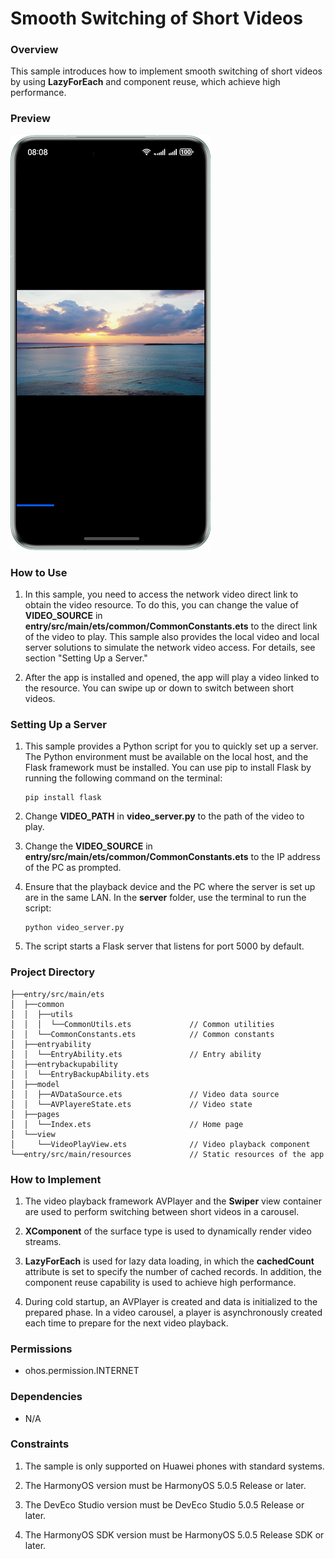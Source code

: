 # Smooth Switching of Short Videos

### Overview

This sample introduces how to implement smooth switching of short videos by using **LazyForEach** and component reuse, which achieve high performance.

### Preview

![image](screenshots/Main.png)

### How to Use

1. In this sample, you need to access the network video direct link to obtain the video resource. To do this, you can change the value of **VIDEO_SOURCE** in **entry/src/main/ets/common/CommonConstants.ets** to the direct link of the video to play. This sample also provides the local video and local server solutions to simulate the network video access. For details, see section "Setting Up a Server."

2. After the app is installed and opened, the app will play a video linked to the resource. You can swipe up or down to switch between short videos.

### Setting Up a Server

1. This sample provides a Python script for you to quickly set up a server. The Python environment must be available on the local host, and the Flask framework must be installed. You can use pip to install Flask by running the following command on the terminal:

   ```
   pip install flask
   ```

2. Change **VIDEO_PATH** in **video_server.py** to the path of the video to play.

3. Change the **VIDEO_SOURCE** in **entry/src/main/ets/common/CommonConstants.ets** to the IP address of the PC as prompted.

4. Ensure that the playback device and the PC where the server is set up are in the same LAN. In the **server** folder, use the terminal to run the script:

   ```
   python video_server.py
   ```

5. The script starts a Flask server that listens for port 5000 by default.

### Project Directory

```
├──entry/src/main/ets
│  ├──common
│  │  ├──utils
│  │  │  └──CommonUtils.ets             // Common utilities
│  │  └──CommonConstants.ets            // Common constants
│  ├──entryability
│  │  └──EntryAbility.ets               // Entry ability
│  ├──entrybackupability
│  │  └──EntryBackupAbility.ets
│  ├──model
│  │  ├──AVDataSource.ets               // Video data source
│  │  └──AVPlayereState.ets             // Video state
│  ├──pages
│  │  └──Index.ets                      // Home page
│  └──view
│     └──VideoPlayView.ets              // Video playback component
└──entry/src/main/resources             // Static resources of the app
```

### How to Implement

1. The video playback framework AVPlayer and the **Swiper** view container are used to perform switching between short videos in a carousel.

2. **XComponent** of the surface type is used to dynamically render video streams.

3. **LazyForEach** is used for lazy data loading, in which the **cachedCount** attribute is set to specify the number of cached records. In addition, the component reuse capability is used to achieve high performance.

4. During cold startup, an AVPlayer is created and data is initialized to the prepared phase. In a video carousel, a player is asynchronously created each time to prepare for the next video playback.

### Permissions

- ohos.permission.INTERNET

### Dependencies

- N/A

### Constraints

1. The sample is only supported on Huawei phones with standard systems.

2. The HarmonyOS version must be HarmonyOS 5.0.5 Release or later.

3. The DevEco Studio version must be DevEco Studio 5.0.5 Release or later.

4. The HarmonyOS SDK version must be HarmonyOS 5.0.5 Release SDK or later.